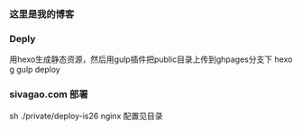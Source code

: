 

### 这里是我的博客


### Deply

用hexo生成静态资源，然后用gulp插件把public目录上传到ghpages分支下
hexo g
gulp deploy

### sivagao.com 部署
sh ./private/deploy-is26
nginx 配置见目录